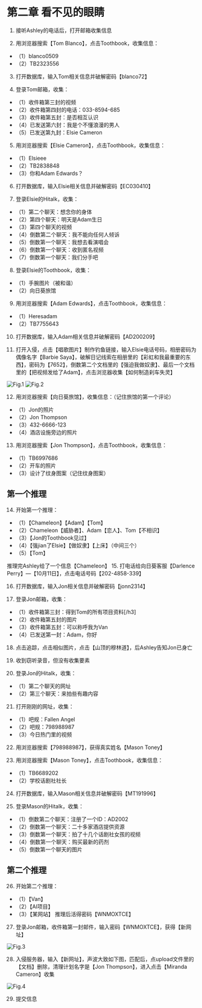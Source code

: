 # 第二章 看不见的眼睛
1. 接听Ashley的电话后，打开邮箱收集信息

2. 用浏览器搜索【Tom Blanco】，点击Toothbook，收集信息：
* （1）blanco0509
* （2）TB2323556

3. 打开数据库，输入Tom相关信息并破解密码【blanco72】

4. 登录Tom邮箱，收集：
* （1）收件箱第三封的视频
* （2）收件箱第四封的电话：033-8594-685
* （3）收件箱第五封：是否相互认识
* （4）已发送第六封：我是个不懂浪漫的男人
* （5）已发送第九封：Elsie Cameron

5. 用浏览器搜索【Elsie Cameron】，点击Toothbook，收集信息：
* （1）Elsieee
* （2）TB2838848
* （3）你和Adam Edwards？

6. 打开数据库，输入Elsie相关信息并破解密码【EC030410】

7. 登录Elsie的Hitalk，收集：
* （1）第二个聊天：想念你的身体
* （2）第四个聊天：明天是Adam生日
* （3）第四个聊天的视频
* （4）倒数第二个聊天：我不能向任何人倾诉
* （5）倒数第一个聊天：我想去看演唱会
* （6）倒数第一个聊天：收到匿名视频
* （7）倒数第一个聊天：我们分手吧

8. 登录Elsie的Toothbook，收集：
* （1）手腕图片（被和谐）
* （2）向日葵旅馆

9. 用浏览器搜索【Adam Edwards】，点击Toothbook，收集信息：
* （1）Heresadam
* （2）TB7755643

10. 打开数据库，输入Adam相关信息并破解密码【AD200209】

11. 打开入侵，点击【唱歌图片】制作钓鱼链接，输入Elsie电话号码，相册密码为偶像名字【Barbie Saya】，破解日记线索在相册里的【彩虹和我最重要的东西】，密码为【7652】，倒数第二个文档里的【强迫我做奴隶】、最后一个文档里的【把视频发给了Adam】，点击浏览器收集【如何制造刹车失灵】

![Fig.1](Figure/E2_Fig1.jpg)
![Fig.2](Figure/E2_Fig2.jpg)

12. 用浏览器搜索【向日葵旅馆】，收集信息：（记住旅馆的第一个评论）
* （1）Jon的照片
* （2）Jon Thompson
* （3）432-6666-123
* （4）酒店设施旁边的照片

13. 用浏览器搜索【Jon Thompson】，点击Toothbook，收集信息：
* （1）TB6997686
* （2）开车的照片
* （3）设计了纹身图案（记住纹身图案）

## 第一个推理

14. 开始第一个推理：
* （1）【Chameleon】【Adam】【Tom】
* （2）Chameleon【威胁者】、Adam【恋人】、Tom【不相识】
* （3）【Jon的Toothbook见过】
* （4）【强jian了Elsie】【做奴隶】【上床】（中间三个）
* （5）【Tom】

推理完Ashley给了一个信息【Chameleon】
15. 打电话给向日葵客服【Darlence Perry】—【10月11日】，点击电话号码【202-4858-339】

16. 打开数据库，输入Jon相关信息并破解密码【jonn2314】

17. 登录Jon邮箱，收集：
* （1）收件箱第三封：得到Tom的所有项目资料[/h3]
* （2）收件箱第五封的图片
* （3）收件箱第五封：可以称呼我为Van
* （4）已发送第一封：Adam，你好

18. 点击追踪，点击相似图片，点击【山顶的穆林道】，后Ashley告知Jon已身亡

19. 收到窃听录音，但没有收集要素

20. 登录Jon的Hitalk，收集：
* （1）第二个聊天的网址
* （2）第三个聊天：来拍些有趣内容

21. 打开刚刚的网址，收集：
* （1）吧规：Fallen Angel
* （2）吧规：798988987
* （3）今日热门里的视频

22. 用浏览器搜索【798988987】，获得真实姓名【Mason Toney】

23. 用浏览器搜索【Mason Toney】，点击Toothbook，收集信息：
* （1）TB6689202
* （2）学校话剧社社长

24. 打开数据库，输入Mason相关信息并破解密码【MT191996】

25. 登录Mason的Hitalk，收集：
* （1）倒数第二个聊天：注册了一个ID：AD2002
* （2）倒数第一个聊天：二十多家酒店提供资源
* （3）倒数第一个聊天：拍了十几个话剧社女孩的视频
* （4）倒数第一个聊天：购买最新的药剂
* （5）倒数第一个聊天的图片

## 第二个推理

26. 开始第二个推理：
* （1）【Van】
* （2）【AI项目】
* （3）【某网站】
推理后活得密码【WNMOXTCE】

27. 登录Jon邮箱，收件箱第一封邮件，输入密码【WNMOXTCE】，获得【新网址】

![Fig.3](Figure/E2_Fig3.jpg)

28. 入侵服务器，输入【新网址】，声波大致如下图，匹配后，点upload文件里的【文档】删除，清理计划名字是【Jon Thompson】，进入点击【Miranda Cameron】收集

![Fig.4](Figure/E2_Fig4.jpg)

29. 提交信息

